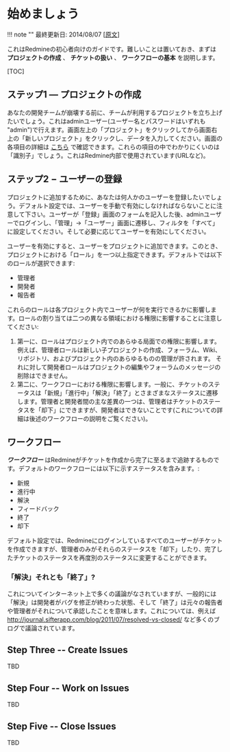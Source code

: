 始めましょう
============

!!! note ""
    最終更新日: 2014/08/07
    [[原文](http://www.redmine.org/projects/redmine/wiki/Getting_Started/6)]

これはRedmineの初心者向けのガイドです。難しいことは置いておき、まずは **プロジェクトの作成** 、 **チケットの扱い** 、 **ワークフローの基本** を説明します。

[TOC]

ステップ1 — プロジェクトの作成
------------------------------

あなたの開発チームが崩壊する前に、チームが利用するプロジェクトを立ち上げたいでしょう。これはadminユーザー(ユーザー名とパスワードはいずれも "admin")で行えます。画面左上の「プロジェクト」をクリックしてから画面右上の「新しいプロジェクト」をクリックし、データを入力してください。画面の各項目の詳細は [こちら](RedmineProjectSettings) で確認できます。これらの項目の中でわかりにくいのは「識別子」でしょう。これはRedmine内部で使用されています(URLなど)。

ステップ2 − ユーザーの登録
--------------------------

プロジェクトに追加するために、あなたは何人かのユーザーを登録したいでしょう。デフォルト設定では、ユーザーを手動で有効にしなければならないことに注意して下さい。ユーザーが「登録」画面のフォームを記入した後、adminユーザーでログインし、「管理」→「ユーザー」画面に遷移し、フィルタを「すべて」に設定してください。そして必要に応じてユーザーを有効にしてください。

ユーザーを有効にすると、ユーザーをプロジェクトに追加できます。このとき、プロジェクトにおける「ロール」を一つ以上指定できます。デフォルトでは以下のロールが選択できます:

-   管理者
-   開発者
-   報告者

これらのロールは各プロジェクト内でユーザーが何を実行できるかに影響します。ロールの割り当ては二つの異なる領域における権限に影響することに注意してください:

1.  第一に、ロールはプロジェクト内でのあらゆる局面での権限に影響します。例えば、管理者ロールは新しい子プロジェクトの作成、フォーラム、Wiki、リポジトリ、およびプロジェクト内のあらゆるものの管理が許されます。 それに対して開発者ロールはプロジェクトの編集やフォーラムのメッセージの削除はできません。
2.  第二に、ワークフローにおける権限に影響します。一般に、チケットのステータスは「新規」「進行中」「解決」「終了」とさまざまなステータスに遷移します。管理者と開発者間の主な差異の一つは、管理者はチケットのステータスを「却下」にできますが、開発者はできないことです(これについての詳細は後述のワークフローの説明をご覧ください)。

ワークフロー
------------

***ワークフロー*** はRedmineがチケットを作成から完了に至るまで追跡するものです。デフォルトのワークフローには以下に示すステータスを含みます。:

-   新規
-   進行中
-   解決
-   フィードバック
-   終了
-   却下

デフォルト設定では、Redmineにログインしているすべてのユーザーがチケットを作成できますが、管理者のみがそれらのステータスを「却下」したり、完了したチケットのステータスを再度別のステータスに変更することができます。

### 「解決」それとも「終了」?

これについてインターネット上で多くの議論がなされていますが、一般的には「解決」は開発者がバグを修正が終わった状態、そして「終了」は元々の報告者や管理者がそれについて承認したことを意味します。これについては、例えば <http://journal.sifterapp.com/blog/2011/07/resolved-vs-closed/> など多くのブログで議論されています。

Step Three -- Create Issues
---------------------------

TBD

Step Four -- Work on Issues
---------------------------

TBD

Step Five -- Close Issues
-------------------------

TBD
